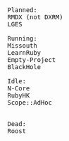 <pre>
Planned:
RMDX (not DXRM)
LGES

Running:
Missouth
LearnRuby
Empty-Project
BlackHole

Idle:
N-Core
RubyHK
Scope::AdHoc


Dead:
Roost
</pre>